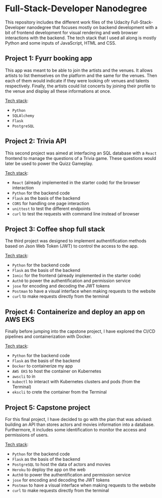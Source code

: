 # Full-Stack-Developer Nanodegree

This repository includes the different work files of the Udacity Full-Stack-Developer nanodegree that focuses mostly on backend development with a bit of frontend development for visual rendering and web browser interactions with the backend.
The tech stack that I used all along is mostly Python and some inputs of JavaScript, HTML and CSS.


## Project 1: Fyurr booking app

This app was meant to be able to join the artists and the venues. It allows artists to list themselves on the platform and the same for the venues. Then each of them would indicate if they were looking ofr venues and talents respectively. Finally, the artists could list concerts by joining their profile to the venue and display all these informations at once.

<u>Tech stack</u>:

- `Python`
- `SQLAlchemy`
- `Flask`
- `PostgreSQL`


## Project 2: Trivia API

This second project was aimed at interfacing an SQL database with a `React` frontend to manage the questions of a Trivia game. These questions would later be used to power the Quizz Gameplay.

<u>Tech stack</u>:

- `React` (already implemented in the starter code) for the browser interaction
- `Python` for the backend code
- `Flask` as the basis of the backend
- `CORS` for handling one page interaction
- `unittest` to test the different endpoints
- `curl` to test the requests with command line instead of browser


## Project 3: Coffee shop full stack

The third project was designed to implement authentification methods based on Json Web Token (JWT) to control the access to the app.

<u>Tech stack</u>:

- `Python` for the backend code
- `Flask` as the basis of the backend
- `Ionic` for the frontend (already implemented in the starter code)
- `Auth0` to power the authentification and permission service
- `jose` for encoding and decoding the JWT tokens
- `Postman` to have a visual interface when making requests to the website
- `curl` to make requests directly from the terminal

## Project 4: Containerize and deploy an app on AWS EKS

Finally before jumping into the capstone project, I have explored the CI/CD pipelines and containerization with Docker.

<u>Tech stack</u>:

- `Python` for the backend code
- `Flask` as the basis of the backend
- `Docker` to containerize my app
- `AWS EKS` to host the container on Kubernetes
- `awscli` to in 
- `kubectl` to interact with Kubernetes clusters and pods (from the Terminal)
- `ekscli` to crete the container from the Terminal

## Project 5: Capstone project

For this final project, I have decided to go with the plan that was advised: building an API than stores actors and movies information into a database. Furthermore, it includes some identification to monitor the access and permissions of users.

<u>Tech stack</u>:

- `Python` for the backend code
- `Flask` as the basis of the backend
- `PostgreSQL` to host the data of actors and movies
- `Heroku` to deploy the app on the web
- `Auth0` to power the authentification and permission service
- `jose` for encoding and decoding the JWT tokens
- `Postman` to have a visual interface when making requests to the website
- `curl` to make requests directly from the terminal
